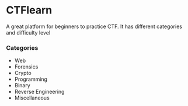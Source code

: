# CTFlearn

A great platform for beginners to practice CTF. It has different categories and difficulty level

### Categories
- Web
- Forensics
- Crypto
- Programming
- Binary
- Reverse Engineering
- Miscellaneous
